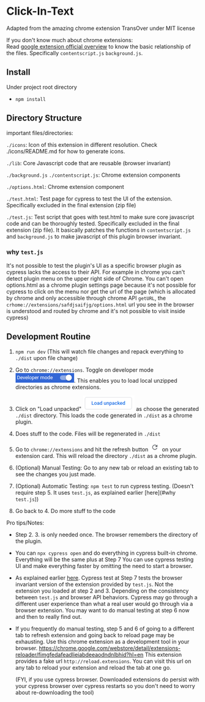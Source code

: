 # Click-In-Text
Adapted from the amazing chrome extension TransOver under MIT license

If you don't know much about chrome extensions: \
Read [google extension official overview](https://developer.chrome.com/extensions/overview) to know the basic relationship of the files.
Specifically `contentscript.js` `background.js`.

## Install

Under project root directory

- `npm install`

## Directory Structure

important files/directories:

`./icons`: Icon of this extension in different resolution. Check ./icons/README.md for how to generate icons.

`./lib`: Core Javascript code that are reusable (browser invariant)

`./background.js` `./contentscript.js`: Chrome extension components

`./options.html`: Chrome extension component

`./test.html`: Test page for cypress to test the UI of the extension. Specifically excluded in the final extension (zip file)

`./test.js`: Test script that goes with test.html to make sure core javascript code and can be thoroughly tested.
Specifically excluded in the final extension (zip file). It basically patches the functions in `contentscript.js` and `background.js`
to make javascript of this plugin browser invariant.

### why `test.js`

 It's not possible to test the plugin's UI as a specific browser plugin as cypress lacks the access to their API. For example 
 in chrome you can't detect plugin menu on the upper right side of Chrome. You can't open options.html as a chrome plugin settings page
 because it's not possible for cypress to click on the menu nor get the url of the page (which is allocated by chrome and only
 accessible through chrome API `getURL`, the `crhome://extensions/safdjsaifjg/options.html` url you see in the browser is understood
 and routed by chrome and it's not possible to visit inside cypress)

## Development Routine


1. `npm run dev` (This will watch file changes and repack everything to `./dist` upon file change)

2. Go to `chrome://extensions`. Toggle on developer mode ![developer_mode.png](readme_assets/developer_mode.png). This enables
you to load local unzipped directories as chrome extensions.

3. Click on "Load unpacked" ![load_unpacked.png](readme_assets/load_unpacked.png)  as choose the generated `./dist` directory.
This loads the code generated in `./dist` as a chrome plugin.

4. Does stuff to the code. Files will be regenerated in `./dist`

5. Go to `chrome://extensions` and hit the refresh button ![refresh.png](readme_assets/refresh.png) on your extension card. This will
reload the directory `./dist` as a chrome plugin.

6. (Optional) Manual Testing: Go to any new tab or reload an existing tab to see the changes you just made.

7. (Optional) Automatic Testing: `npm test` to run cypress testing. (Doesn't require step 5. It uses `test.js`, as explained earlier [here](#why `test.js`))

8. Go back to 4. Do more stuff to the code


Pro tips/Notes:

- Step 2. 3. is only needed once. The browser remembers the directory of the plugin.

- You can `npx cypress open` and do everything in cypress built-in chrome. Everything will be the same plus at Step 7 You can use
cypress testing UI and make everything faster by omitting the need to start a browser.

- As explained earlier [here](#why-test.js). Cypress test at Step 7 tests the browser invariant version of the extension
 provided by `test.js`. Not the extension you loaded at step 2 and 3. Depending on the consistency between `test.js` and browser API behaviors. Cypress may go through a 
 different user experience than what a real user would go through via a browser extension. 
 You may want to do manual testing at step 6 now and then to really find out.

- If you frequently do manual testing, step 5 and 6 of going to a different tab to refresh extension and going back to reload page may be exhausting. Use 
this chrome extension as a development tool in your browser.
https://chrome.google.com/webstore/detail/extensions-reloader/fimgfedafeadlieiabdeeaodndnlbhid?hl=en This extension provides
a fake url `http://reload.extensions`. You can visit this url on any tab to reload your extension and reload the tab at one go.

    (FYI, if you use cypress browser. Downloaded extensions do persist with your cypress browser over cypress restarts
 so you don't need to worry about re-downloading the tool)







